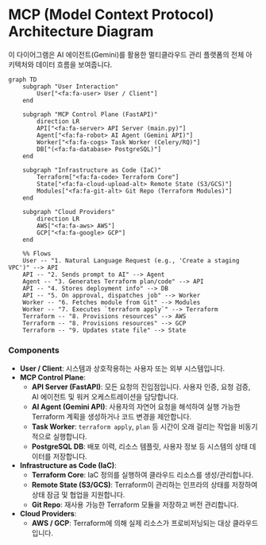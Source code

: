 # MCP (Model Context Protocol) Architecture Diagram

이 다이어그램은 AI 에이전트(Gemini)를 활용한 멀티클라우드 관리 플랫폼의 전체 아키텍처와 데이터 흐름을 보여줍니다.

```mermaid
graph TD
    subgraph "User Interaction"
        User["<fa:fa-user> User / Client"]
    end

    subgraph "MCP Control Plane (FastAPI)"
        direction LR
        API["<fa:fa-server> API Server (main.py)"]
        Agent["<fa:fa-robot> AI Agent (Gemini API)"]
        Worker["<fa:fa-cogs> Task Worker (Celery/RQ)"]
        DB["(<fa:fa-database> PostgreSQL)"]
    end

    subgraph "Infrastructure as Code (IaC)"
        Terraform["<fa:fa-code> Terraform Core"]
        State["<fa:fa-cloud-upload-alt> Remote State (S3/GCS)"]
        Modules["<fa:fa-git-alt> Git Repo (Terraform Modules)"]
    end

    subgraph "Cloud Providers"
        direction LR
        AWS["<fa:fa-aws> AWS"]
        GCP["<fa:fa-google> GCP"]
    end

    %% Flows
    User -- "1. Natural Language Request (e.g., 'Create a staging VPC')" --> API
    API -- "2. Sends prompt to AI" --> Agent
    Agent -- "3. Generates Terraform plan/code" --> API
    API -- "4. Stores deployment info" --> DB
    API -- "5. On approval, dispatches job" --> Worker
    Worker -- "6. Fetches module from Git" --> Modules
    Worker -- "7. Executes `terraform apply`" --> Terraform
    Terraform -- "8. Provisions resources" --> AWS
    Terraform -- "8. Provisions resources" --> GCP
    Terraform -- "9. Updates state file" --> State
```

### Components

*   **User / Client**: 시스템과 상호작용하는 사용자 또는 외부 시스템입니다.
*   **MCP Control Plane**:
    *   **API Server (FastAPI)**: 모든 요청의 진입점입니다. 사용자 인증, 요청 검증, AI 에이전트 및 워커 오케스트레이션을 담당합니다.
    *   **AI Agent (Gemini API)**: 사용자의 자연어 요청을 해석하여 실행 가능한 Terraform 계획을 생성하거나 코드 변경을 제안합니다.
    *   **Task Worker**: `terraform apply`, `plan` 등 시간이 오래 걸리는 작업을 비동기적으로 실행합니다.
    *   **PostgreSQL DB**: 배포 이력, 리소스 템플릿, 사용자 정보 등 시스템의 상태 데이터를 저장합니다.
*   **Infrastructure as Code (IaC)**:
    *   **Terraform Core**: IaC 정의를 실행하여 클라우드 리소스를 생성/관리합니다.
    *   **Remote State (S3/GCS)**: Terraform이 관리하는 인프라의 상태를 저장하여 상태 잠금 및 협업을 지원합니다.
    *   **Git Repo**: 재사용 가능한 Terraform 모듈을 저장하고 버전 관리합니다.
*   **Cloud Providers**:
    *   **AWS / GCP**: Terraform에 의해 실제 리소스가 프로비저닝되는 대상 클라우드입니다.
